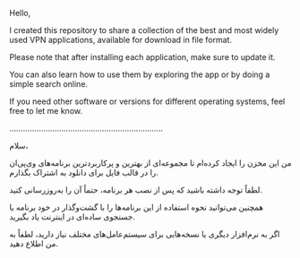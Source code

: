 Hello,

I created this repository to share a collection of the best and most widely used VPN applications, available for download in file format.

Please note that after installing each application, make sure to update it.

You can also learn how to use them by exploring the app or by doing a simple search online.

If you need other software or versions for different operating systems, feel free to let me know.




....................................................................




سلام،

من این مخزن را ایجاد کرده‌ام تا مجموعه‌ای از بهترین و پرکاربردترین برنامه‌های وی‌پی‌ان را در قالب فایل برای دانلود به اشتراک بگذارم.

لطفاً توجه داشته باشید که پس از نصب هر برنامه، حتماً آن را به‌روزرسانی کنید.

همچنین می‌توانید نحوه استفاده از این برنامه‌ها را با گشت‌وگذار در خود برنامه یا جستجوی ساده‌ای در اینترنت یاد بگیرید.

اگر به نرم‌افزار دیگری یا نسخه‌هایی برای سیستم‌عامل‌های مختلف نیاز دارید، لطفاً به من اطلاع دهید.